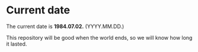 # Current date

The current date is **1984.07.02.** (YYYY.MM.DD.)

This repository will be good when the world ends, so we will know how long it lasted.